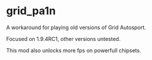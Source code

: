 # grid_pa1n
A workaround for playing old versions of Grid Autosport. 

Focused on 1.9.4RC1, other versions untested.

This mod also unlocks more fps on powerfull chipsets.
